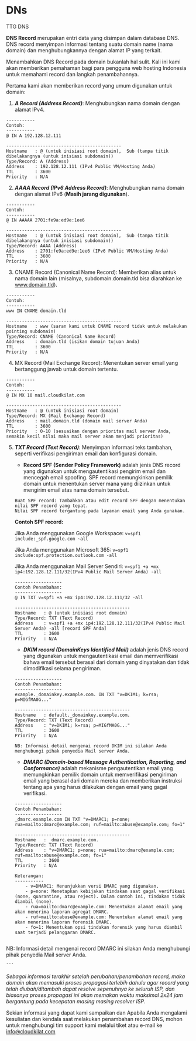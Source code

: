 # DNs
TTG DNS


**DNS Record** merupakan entri data yang disimpan dalam database DNS. DNS record menyimpan informasi tentang suatu domain name (nama domain) dan menghubungkannya dengan alamat IP yang terkait.

Menambahkan DNS Record pada domain bukanlah hal sulit. Kali ini kami akan memberikan pemahaman bagi para pengguna web hosting Indonesia untuk memahami record dan langkah penambahannya.

Pertama kami akan memberikan record yang umum digunakan untuk domain:

1. ***A Record (Address Record)***: Menghubungkan nama domain dengan alamat IPv4.
```
-----------
Contoh:
-----------
@ IN A 192.128.12.111

--------------------------------------------
Hostname   : @ (untuk inisiasi root domain),  Sub (tanpa titik dibelakangnya (untuk inisiasi subdomain))
Type/Record: A (Address)
Address    : 192.128.12.111 (IPv4 Public VM/Hosting Anda)
TTL        : 3600
Priority   : N/A
```   
           
2. ***AAAA Record (IPv6 Address Record)***: Menghubungkan nama domain dengan alamat IPv6 (**Masih jarang digunakan**).

```
-----------
Contoh:
-----------
@ IN AAAAA 2701:fe9a:ed9e:1ee6

--------------------------------------------
Hostname   : @ (untuk inisiasi root domain),  Sub (tanpa titik dibelakangnya (untuk inisiasi subdomain))
Type/Record: AAAA (Address)
Address    : 2701:fe9a:ed9e:1ee6 (IPv6 Public VM/Hosting Anda)
TTL        : 3600
Priority   : N/A
```  

3. CNAME Record (Canonical Name Record): Memberikan alias untuk nama domain lain (misalnya, subdomain.domain.tld bisa diarahkan ke www.domain.tld).

```
-----------
Contoh:
-----------
www IN CNAME domain.tld

--------------------------------------------
Hostname   : www (saran kami untuk CNAME record tidak untuk melakukan pointing subdomain)
Type/Record: CNAME (Canonical Name Record)
Address    : domain.tld (isikan domain tujuan Anda)
TTL        : 3600
Priority   : N/A
```   

4. MX Record (Mail Exchange Record): Menentukan server email yang bertanggung jawab untuk domain tertentu.

```
-----------
Contoh:
-----------
@ IN MX 10 mail.cloudkilat.com

--------------------------------------------
Hostname   : @ (untuk inisiasi root domain)
Type/Record: MX (Mail Exchange Record)
Address    : mail.domain.tld (domain mail server Anda)
TTL        : 3600
Priority   : 0-10 (sesuaikan dengan prioritas mail server Anda, semakin kecil nilai maka mail server akan menjadi prioritas)
```   

5. ***TXT Record (Text Record)***: Menyimpan informasi teks tambahan, seperti verifikasi pengiriman email dan konfigurasi domain.
    - **Record SPF (Sender Policy Framework)** adalah jenis DNS record yang digunakan untuk mengautentikasi pengirim email dan mencegah email spoofing. SPF record memungkinkan pemilik domain untuk menentukan server mana yang diizinkan untuk mengirim email atas nama domain tersebut.
    ```
    Buat SPF record: Tambahkan atau edit record SPF dengan menentukan nilai SPF record yang tepat. 
    Nilai SPF record tergantung pada layanan email yang Anda gunakan.
    ```
    **Contoh SPF record:**
   
    Jika Anda menggunakan Google Workspace:
    ```v=spf1 include:_spf.google.com ~all```

    Jika Anda menggunakan Microsoft 365:
    ```v=spf1 include:spf.protection.outlook.com -all```
    
    Jika Anda menggunakan Mail Server Sendiri:
    ```v=spf1 +a +mx ip4:192.128.12.111/32(IPv4 Public Mail Server Anda) -all```
    
    ```
    ------------------
    Contoh Penambahan:
    ------------------
    @ IN TXT v=spf1 +a +mx ip4:192.128.12.111/32 -all 
    
    --------------------------------------------
    Hostname   : @ (untuk inisiasi root domain)
    Type/Record: TXT (Text Record)
    Address    : v=spf1 +a +mx ip4:192.128.12.111/32(IPv4 Public Mail Server Anda) -all [record SPF Anda]
    TTL        : 3600
    Priority   : N/A
    ```   
    
    - ***DKIM record (DomainKeys Identified Mail)*** adalah jenis DNS record yang digunakan untuk mengautentikasi email dan memverifikasi bahwa email tersebut berasal dari domain yang dinyatakan dan tidak dimodifikasi selama pengiriman.
    
    ```
    ------------------
    Contoh Penambahan:
    ------------------
    example._domainkey.example.com. IN TXT "v=DKIM1; k=rsa; p=MIGfMA0G..."

    --------------------------------------------
    Hostname   : default._domainkey.example.com.
    Type/Record: TXT (Text Record)
    Address    : "v=DKIM1; k=rsa; p=MIGfMA0G..."
    TTL        : 3600
    Priority   : N/A
    
    NB: Informasi detail mengenai record DKIM ini silakan Anda menghubungi pihak penyedia Mail server Anda.
    ```
    
    - ***DMARC (Domain-based Message Authentication, Reporting, and Conformance)*** adalah mekanisme pengautentikan email yang memungkinkan pemilik domain untuk memverifikasi pengiriman email yang berasal dari domain mereka dan memberikan instruksi tentang apa yang harus dilakukan dengan email yang gagal verifikasi.
    
    ```
    ------------------
    Contoh Penambahan:
    ------------------
    _dmarc.example.com IN TXT "v=DMARC1; p=none; rua=mailto:dmarc@example.com; ruf=mailto:abuse@example.com; fo=1"
    
    --------------------------------------------
    Hostname   : _dmarc.example.com.
    Type/Record: TXT (Text Record)
    Address    : "v=DMARC1; p=none; rua=mailto:dmarc@example.com; ruf=mailto:abuse@example.com; fo=1"
    TTL        : 3600
    Priority   : N/A
    
    Keterangan: 
    -----------
        - v=DMARC1: Menunjukkan versi DMARC yang digunakan.
        - p=none: Menetapkan kebijakan tindakan saat gagal verifikasi (none, quarantine, atau reject). Dalam contoh ini, tindakan tidak diambil (none).
        - rua=mailto:dmarc@example.com: Menentukan alamat email yang akan menerima laporan agregat DMARC.
        - ruf=mailto:abuse@example.com: Menentukan alamat email yang akan menerima laporan forensik DMARC.
        - fo=1: Menentukan opsi tindakan forensik yang harus diambil saat terjadi pelanggaran DMARC.
  
  NB: Informasi detail mengenai record DMARC ini silakan Anda menghubungi pihak penyedia Mail server Anda.
 
    ```

*Sebagai informasi terakhir setelah perubahan/penambahan record, maka domain akan memasuki proses propagasi terlebih dahulu agar record yang telah diubah/ditambah dapat resolve sepenuhnya ke seluruh ISP, dan biasanya proses propagasi ini akan memakan waktu maksimal 2x24 jam bergantung pada kecepatan masing masing resolver ISP.*

Sekian informasi yang dapat kami sampaikan dan Apabila Anda mengalami kesuliatan dan kendala saat melakukan penambahan record DNS, mohon untuk menghubungi tim support kami melalui tiket atau e-mail ke info@cloudkilat.com
